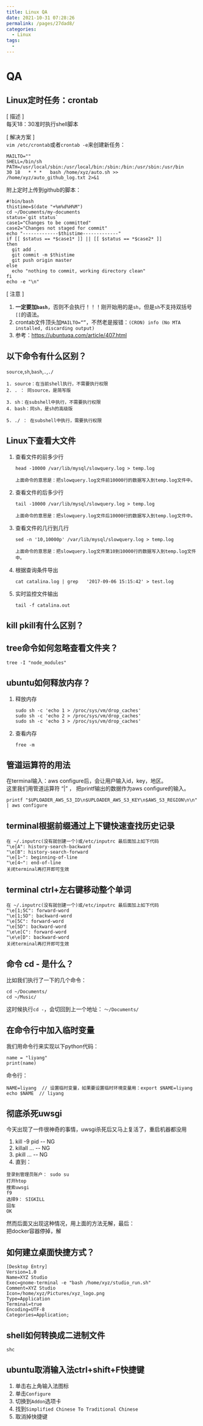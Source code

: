 ```yaml
---
title: Linux QA
date: 2021-10-31 07:28:26
permalink: /pages/27dad8/
categories:
  - Linux
tags:
  - 
---
```

# QA
## Linux定时任务：crontab
[ 描述 ]  
每天18：30准时执行shell脚本
 
[ 解决方案 ]  
`vim /etc/crontab`或者`crontab -e`来创建新任务：
```
MAILTO=""
SHELL=/bin/sh
PATH=/usr/local/sbin:/usr/local/bin:/sbin:/bin:/usr/sbin:/usr/bin
30 18   * * *   bash /home/xyz/auto.sh >> /home/xyz/auto_github_log.txt 2>&1
```
附上定时上传到github的脚本：  
```
#!bin/bash
thistime=$(date "+%m%d%H%M")
cd ~/Documents/my-documents
status=`git status`
case1="Changes to be committed"
case2="Changes not staged for commit"
echo "-------------$thistime-------------"
if [[ $status == *$case1* ]] || [[ $status == *$case2* ]]
then
  git add .
  git commit -m $thistime
  git push origin master
else
  echo "nothing to commit, working directory clean" 
fi
echo -e "\n"
```
[ 注意 ]  
1. **一定要加`bash`**，否则不会执行！！！刚开始用的是`sh`，但是`sh`不支持双括号`[[`的语法。
2. crontab文件顶头加`MAILTO=“”`，不然老是报错：`(CRON) info (No MTA installed, discarding output)`
3. 参考：https://ubuntuqa.com/article/407.html

## 以下命令有什么区别？
`source`,`sh`,`bash`,`.`,`./`
```
1. source：在当前shell执行，不需要执行权限
2. . ： 同source，是简写版

3. sh：在subshell中执行，不需要执行权限
4. bash：同sh，是sh的高级版 

5. ./ ： 在subshell中执行，需要执行权限
```
## Linux下查看大文件
1. 查看文件的前多少行
    ```
    head -10000 /var/lib/mysql/slowquery.log > temp.log
    
    上面命令的意思是：把slowquery.log文件前10000行的数据写入到temp.log文件中。
    ```
2. 查看文件的后多少行
    ```
    tail -10000 /var/lib/mysql/slowquery.log > temp.log
    
    上面命令的意思是：把slowquery.log文件后10000行的数据写入到temp.log文件中。
    ```
3. 查看文件的几行到几行
    ```
    sed -n '10,10000p' /var/lib/mysql/slowquery.log > temp.log
    
    上面命令的意思是：把slowquery.log文件第10到10000行的数据写入到temp.log文件中。
    ```
4. 根据查询条件导出
    ```
    cat catalina.log | grep   '2017-09-06 15:15:42' > test.log
    ```
5. 实时监控文件输出
    ```
    tail -f catalina.out
    ```
## kill pkill有什么区别？

## tree命令如何忽略查看文件夹？
```
tree -I "node_modules"
```
## ubuntu如何释放内存？
1. 释放内存
    ```
    sudo sh -c 'echo 1 > /proc/sys/vm/drop_caches'
    sudo sh -c 'echo 2 > /proc/sys/vm/drop_caches'
    sudo sh -c 'echo 3 > /proc/sys/vm/drop_caches'
    ```
2. 查看内存
    ```
    free -m
    ```

## 管道运算符的用法
在terminal输入：aws configure后，会让用户输入id，key，地区。  
这里我们用管道运算符 “|” ， 把printf输出的数据作为aws configure的输入。
```
printf "$UPLOADER_AWS_S3_ID\n$UPLOADER_AWS_S3_KEY\n$AWS_S3_REGION\n\n" | aws configure
```

## terminal根据前缀通过上下键快速查找历史记录
```
在 ~/.inputrc(没有就创建一个)或/etc/inputrc 最后面加上如下代码
"\e[A": history-search-backward
"\e[B": history-search-forward
"\e[1~": beginning-of-line
"\e[4~": end-of-line
关闭terminal再打开即可生效
```

## terminal ctrl+左右键移动整个单词
```
在 ~/.inputrc(没有就创建一个)或/etc/inputrc 最后面加上如下代码
"\e[1;5C": forward-word
"\e[1;5D": backward-word
"\e[5C": forward-word
"\e[5D": backward-word
"\e\e[C": forward-word
"\e\e[D": backward-word
关闭terminal再打开即可生效
```

## 命令 cd - 是什么？
比如我们执行了一下的几个命令：
```
cd ~/Documents/
cd ~/Music/
```
这时候执行`cd -`，会切回到上一个地址： `～/Documents/`

## 在命令行中加入临时变量
我们用命令行来实现以下python代码：
```
name = "liyang"
print(name)
```
命令行：
```
NAME=liyang  // 设置临时变量，如果要设置临时环境变量用：export $NAME=liyang
echo $NAME  // liyang
```

## 彻底杀死uwsgi
今天出现了一件很神奇的事情，uwsgi杀死后又马上复活了，重启机器都没用
1. kill -9 pid  -- NG
2. killall ...  -- NG
3. pkill ...    -- NG
4. 直到：
```
登录到管理员账户： sudo su
打开htop
搜索uwsgi
f9
选择9： SIGKILL
回车
OK
```

然而后面又出现这种情况，用上面的方法无解，最后：  
把docker容器停掉，解


## 如何建立桌面快捷方式？
```
[Desktop Entry]
Version=1.0
Name=XYZ Studio
Exec=gnome-terminal -e "bash /home/xyz/studio_run.sh"
Comment=XYZ Studio
Icon=/home/xyz/Pictures/xyz_logo.png
Type=Application
Terminal=true
Encoding=UTF-8
Categories=Application;
```

## shell如何转换成二进制文件
```
shc
```

## ubuntu取消输入法ctrl+shift+F快捷键
1. 单击右上角输入法图标
2. 单击`Configure`
3. 切换到`Addon`选项卡
4. 找到`Simplified Chinese To Traditional Chinese`
5. 取消掉快捷键